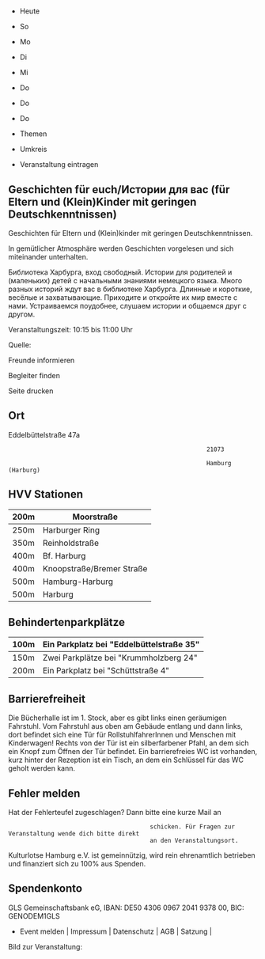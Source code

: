 # 

- Heute
- So
- Mo
- Di
- Mi
- Do
- Do
- Do

- Themen
- Umkreis

- Veranstaltung eintragen

## Geschichten für euch/Истории для вас (für Eltern und (Klein)Kinder mit geringen Deutschkenntnissen)

<!-- image -->

Geschichten für Eltern und (Klein)kinder mit geringen Deutschkenntnissen.

In gemütlicher Atmosphäre werden Geschichten vorgelesen und sich miteinander unterhalten.

Библиотека Харбурга, вход свободный.
Истории для родителей и (маленьких) детей с начальными знаниями немецкого языка.
Много разных историй ждут вас в библиотеке Харбурга. Длинные и короткие, весёлые и захватывающие. Приходите и откройте их мир вместе с нами. Устраиваемся поудобнее, слушаем истории и общаемся друг с другом.

Veranstaltungszeit: 10:15 bis 11:00 Uhr

Quelle:

Freunde informieren

Begleiter finden

Seite drucken

## Ort

Eddelbüttelstraße 47a

				                                            21073 

				                                            Hamburg (Harburg)

## HVV Stationen

| 200m   | Moorstraße                |
|--------|---------------------------|
| 250m   | Harburger Ring            |
| 350m   | Reinholdstraße            |
| 400m   | Bf. Harburg               |
| 400m   | Knoopstraße/Bremer Straße |
| 500m   | Hamburg-Harburg           |
| 500m   | Harburg                   |

## Behindertenparkplätze

| 100m   | Ein Parkplatz bei "Eddelbüttelstraße 35"   |
|--------|--------------------------------------------|
| 150m   | Zwei Parkplätze bei "Krummholzberg 24"     |
| 200m   | Ein Parkplatz bei "Schüttstraße 4"         |

## Barrierefreiheit

Die Bücherhalle ist im 1. Stock, aber es gibt links einen geräumigen Fahrstuhl. Vom Fahrstuhl aus oben am Gebäude entlang und dann links, dort befindet sich eine Tür für RollstuhlfahrerInnen und Menschen mit Kinderwagen! Rechts von der Tür ist ein silberfarbener Pfahl, an dem sich ein Knopf zum Öffnen der Tür befindet. Ein barrierefreies WC ist vorhanden, kurz hinter der Rezeption ist ein Tisch, an dem ein Schlüssel für das WC geholt werden kann.

## Fehler melden

Hat der Fehlerteufel zugeschlagen? Dann bitte eine kurze Mail an
											
											schicken. Für Fragen zur Veranstaltung wende dich bitte direkt
											an den Veranstaltungsort.

Kulturlotse Hamburg e.V. ist gemeinnützig, wird rein ehrenamtlich betrieben und finanziert sich zu 100% aus Spenden.

## Spendenkonto

GLS Gemeinschaftsbank eG, IBAN: DE50 4306 0967 2041 9378 00, BIC: GENODEM1GLS

- Event melden | Impressum | Datenschutz | AGB | Satzung |

Bild zur Veranstaltung:

<!-- image -->